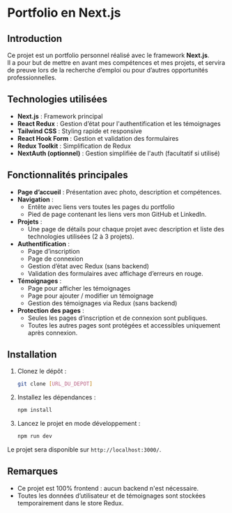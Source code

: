 # Portfolio en Next.js

## Introduction
Ce projet est un portfolio personnel réalisé avec le framework **Next.js**.  
Il a pour but de mettre en avant mes compétences et mes projets, et servira de preuve lors de la recherche d’emploi ou pour d’autres opportunités professionnelles.

## Technologies utilisées
- **Next.js** : Framework principal
- **React Redux** : Gestion d’état pour l'authentification et les témoignages
- **Tailwind CSS** : Styling rapide et responsive
- **React Hook Form** : Gestion et validation des formulaires
- **Redux Toolkit** : Simplification de Redux
- **NextAuth (optionnel)** : Gestion simplifiée de l'auth (facultatif si utilisé)

## Fonctionnalités principales
- **Page d’accueil** : Présentation avec photo, description et compétences.
- **Navigation** : 
  - Entête avec liens vers toutes les pages du portfolio
  - Pied de page contenant les liens vers mon GitHub et LinkedIn.
- **Projets** :
  - Une page de détails pour chaque projet avec description et liste des technologies utilisées (2 à 3 projets).
- **Authentification** :
  - Page d’inscription
  - Page de connexion
  - Gestion d’état avec Redux (sans backend)
  - Validation des formulaires avec affichage d’erreurs en rouge.
- **Témoignages** :
  - Page pour afficher les témoignages
  - Page pour ajouter / modifier un témoignage
  - Gestion des témoignages via Redux (sans backend)
- **Protection des pages** :
  - Seules les pages d’inscription et de connexion sont publiques.
  - Toutes les autres pages sont protégées et accessibles uniquement après connexion.

## Installation

1. Clonez le dépôt :
   ```bash
   git clone [URL_DU_DEPOT]
   ```

2. Installez les dépendances :
   ```bash
   npm install
   ```

3. Lancez le projet en mode développement :
   ```bash
   npm run dev
   ```

Le projet sera disponible sur `http://localhost:3000/`.

## Remarques
- Ce projet est 100% frontend : aucun backend n'est nécessaire.
- Toutes les données d’utilisateur et de témoignages sont stockées temporairement dans le store Redux.
